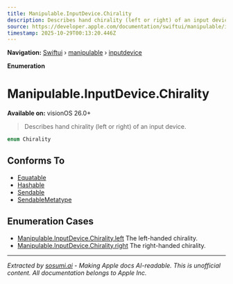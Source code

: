 ```yaml
---
title: Manipulable.InputDevice.Chirality
description: Describes hand chirality (left or right) of an input device.
source: https://developer.apple.com/documentation/swiftui/manipulable/inputdevice/chirality-swift.enum
timestamp: 2025-10-29T00:13:20.446Z
---
```


**Navigation:** [Swiftui](/documentation/swiftui) › [manipulable](/documentation/swiftui/manipulable) › [inputdevice](/documentation/swiftui/manipulable/inputdevice)

**Enumeration**

# Manipulable.InputDevice.Chirality

**Available on:** visionOS 26.0+

> Describes hand chirality (left or right) of an input device.

```swift
enum Chirality
```

## Conforms To

- [Equatable](/documentation/Swift/Equatable)
- [Hashable](/documentation/Swift/Hashable)
- [Sendable](/documentation/Swift/Sendable)
- [SendableMetatype](/documentation/Swift/SendableMetatype)

## Enumeration Cases

- [Manipulable.InputDevice.Chirality.left](/documentation/swiftui/manipulable/inputdevice/chirality-swift.enum/left) The left-handed chirality.
- [Manipulable.InputDevice.Chirality.right](/documentation/swiftui/manipulable/inputdevice/chirality-swift.enum/right) The right-handed chirality.

---

*Extracted by [sosumi.ai](https://sosumi.ai) - Making Apple docs AI-readable.*
*This is unofficial content. All documentation belongs to Apple Inc.*
